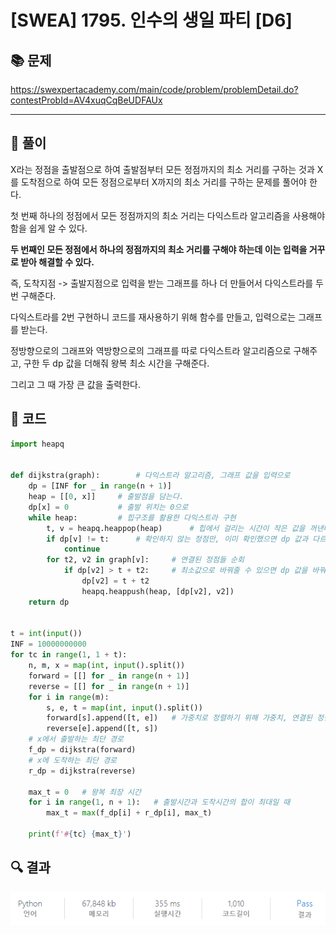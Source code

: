# [SWEA] 1795. 인수의 생일 파티 [D6]

## 📚 문제

https://swexpertacademy.com/main/code/problem/problemDetail.do?contestProbId=AV4xuqCqBeUDFAUx

---

## 📖 풀이

X라는 정점을 출발점으로 하여 출발점부터 모든 정점까지의 최소 거리를 구하는 것과 X를 도착점으로 하여 모든 정점으로부터 X까지의 최소 거리를 구하는 문제를 풀어야 한다.



첫 번째 하나의 정점에서 모든 정점까지의 최소 거리는 다익스트라 알고리즘을 사용해야 함을 쉽게 알 수 있다.



**두 번째인 모든 정점에서 하나의 정점까지의 최소 거리를 구해야 하는데 이는 입력을 거꾸로 받아 해결할 수 있다.**

즉, 도착지점 -> 출발지점으로 입력을 받는 그래프를 하나 더 만들어서 다익스트라를 두 번 구해준다.



다익스트라를 2번 구현하니 코드를 재사용하기 위해 함수를 만들고, 입력으로는 그래프를 받는다.

정방향으로의 그래프와 역방향으로의 그래프를 따로 다익스트라 알고리즘으로 구해주고, 구한 두 dp 값을 더해줘 왕복 최소 시간을 구해준다.

그리고 그 때 가장 큰 값을 출력한다.

## 📒 코드

```python
import heapq


def dijkstra(graph):        # 다익스트라 알고리즘, 그래프 값을 입력으로
    dp = [INF for _ in range(n + 1)]
    heap = [[0, x]]     # 출발점을 담는다.
    dp[x] = 0           # 출발 위치는 0으로
    while heap:         # 힙구조를 활용한 다익스트라 구현
        t, v = heapq.heappop(heap)      # 힙에서 걸리는 시간이 작은 값을 꺼낸다.
        if dp[v] != t:      # 확인하지 않는 정점만, 이미 확인했으면 dp 값과 다르다.
            continue
        for t2, v2 in graph[v]:     # 연결된 정점들 순회
            if dp[v2] > t + t2:     # 최소값으로 바꿔줄 수 있으면 dp 값을 바꿔주고 힙에 넣어준다.
                dp[v2] = t + t2
                heapq.heappush(heap, [dp[v2], v2])
    return dp


t = int(input())
INF = 10000000000
for tc in range(1, 1 + t):
    n, m, x = map(int, input().split())
    forward = [[] for _ in range(n + 1)]
    reverse = [[] for _ in range(n + 1)]
    for i in range(m):
        s, e, t = map(int, input().split())
        forward[s].append([t, e])   # 가중치로 정렬하기 위해 가중치, 연결된 정점 순으로 넣는다.
        reverse[e].append([t, s])
    # x에서 출발하는 최단 경로
    f_dp = dijkstra(forward)
    # x에 도착하는 최단 경로
    r_dp = dijkstra(reverse)

    max_t = 0   # 왕복 최장 시간
    for i in range(1, n + 1):   # 출발시간과 도착시간의 합이 최대일 때
        max_t = max(f_dp[i] + r_dp[i], max_t)

    print(f'#{tc} {max_t}')
```

## 🔍 결과

![image-20220405163422505](README.assets/image-20220405163422505.png)